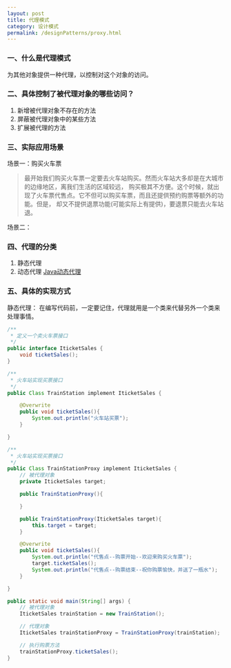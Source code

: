 ```yaml
---
layout: post
title: 代理模式
category: 设计模式
permalink: /designPatterns/proxy.html
---
```

### 一、什么是代理模式
为其他对象提供一种代理，以控制对这个对象的访问。

### 二、具体控制了被代理对象的哪些访问？
1. 新增被代理对象不存在的方法
2. 屏蔽被代理对象中的某些方法
3. 扩展被代理的方法

### 三、实际应用场景
场景一：购买火车票
> 最开始我们购买火车票一定要去火车站购买。然而火车站大多却是在大城市的边缘地区，离我们生活的区域较远，
购买极其不方便。这个时候，就出现了火车票代售点。它不但可以购买车票，而且还提供预约购票等额外的功能。但是，
却又不提供退票功能(可能实际上有提供)，要退票只能去火车站退。

场景二：

### 四、代理的分类
1. 静态代理
2. 动态代理 [Java动态代理](/java/base/dynamicProxy.html)

### 五、具体的实现方式
静态代理：
在编写代码前，一定要记住，代理就用是一个类来代替另外一个类来处理事情。
```java
/**
 * 定义一个卖火车票接口
 */
public interface IticketSales {
    void ticketSales();
}

/**
 * 火车站实现买票接口
 */
public Class TrainStation implement IticketSales {

    @Overwrite
    public void ticketSales(){
        System.out.println("火车站买票");
    }

}

/**
 * 火车站实现买票接口
 */
public Class TrainStationProxy implement IticketSales {
    // 被代理对象
    private IticketSales target;

    public TrainStationProxy(){

    }

    public TrainStationProxy(IticketSales target){
        this.target = target;
    }

    @Overwrite
    public void ticketSales(){
        System.out.println("代售点--购票开始--欢迎来购买火车票");
        target.ticketSales();
        System.out.println("代售点--购票结束--祝你购票愉快，并送了一瓶水");
    }

}

public static void main(String[] args) {
    // 被代理对象
    IticketSales trainStation = new TrainStation();

    // 代理对象
    IticketSales trainStationProxy = TrainStationProxy(trainStation);

    // 执行购票方法
    trainStationProxy.ticketSales();
}

```
